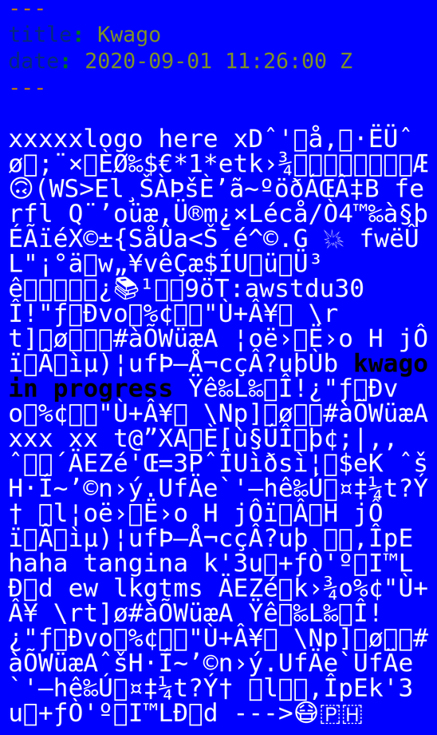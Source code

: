 ```yaml
---
title: Kwago
date: 2020-09-01 11:26:00 Z
---
```


<html><head>
  
<meta charset="utf-8">
<title>
Kwago
</title>

<link rel="stylesheet" type="text/css" href="normalize.css">
<style>

@font-face{
  font-family: courier-classic;
  src: url(Courier.ttf);
  
}
a, a:visited {
  color: black;
}
a:hover {
  color: orange;
}
.hl {
  font-weight: bold;
}
a, a:visited {
  text-decoration: none;
}


</style>
</head><p style="color:#ffffff";><body style="font-family: courier-classic, monospace; word-break: break-all; line-height: 1; font-size: 50px; cursor: auto;background-color:blue;"> 
xxxxxlogo here xDˆ'å‚·ËÜˆø;¨×ÈØ‰$€*1*etk›¾Æ&#x1F643;(WS&gt;El¸ŠÀÞšÈ’ã~ºöðÁŒÂ‡B  ferfl Q¨’oüæ,Ü®m¿×Lécå/Ò4™‰à§þÉÃïéX©±{SåÛa&lt;Š¯é^©.G &#x1F4A5; fwëÛL"¡°äw„¥vêÇæ$ÍUüÜ³ê¿&#x1F4DA;¹9öT:awstdu30Î!"ƒÐvo%¢"Ù+Â¥ \rt]ø&#x1F440;#àÕWüæA ¦oë›Ë›o H jÔïÂìµ)¦ufÞ–Å¬cçÂ?uþÙb<span class="hl"><a href="https://isipkwago.carrd.co/"> kwago in progress</a></span> Ÿê‰L‰Î!¿"ƒÐvo%¢"Ù+Â¥ \Np]ø#àÕWüæA xxx xx  t@”XA&#x1F9A0;È[ù§ÚÎþ¢;|‚,ˆ´ÄEZé'Œ=3PˆÎUìðsì¦$eK
 ˆšH·Í~’©n›ý.UfÄe`'–hê‰Ú¤‡¼t?Ý† l¦oë›Ë›o H jÔïÂ&#x1F47E;H jÔïÂìµ)¦ufÞ–Å¬cçÂ?uþ
 ‚ÎpE haha tangina k'3u+ƒÒ'ºI™LÐd ew lkgtms ÄEZé&#x1F92C;k›¾o%¢"Ù+Â¥ \rt]ø#àÕWüæA Ÿê&#x1F308;‰L‰Î!¿"ƒÐvo%¢"Ù+Â¥ \Np]ø#àÕWüæAˆšH·Í~’©n›ý.UfÄe`UfÄe`'–hê‰Ú¤‡¼t?Ý† l‚ÎpEk'3u+ƒÒ'ºI™LÐd --->&#x1F637;&#127477;&#127469;




<!-- ---------------------------------------------------------------------------------- --></p></div></html>
